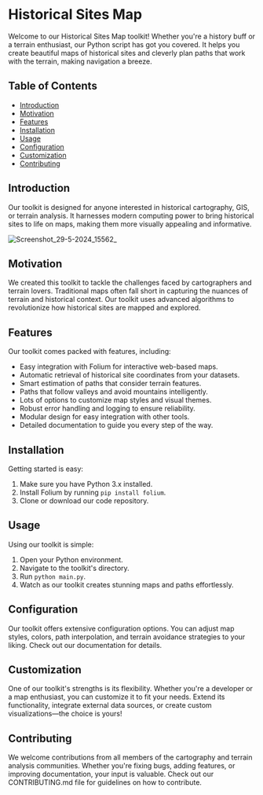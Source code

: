 # Historical Sites Map

Welcome to our Historical Sites Map toolkit! Whether you're a history buff or a terrain enthusiast, our Python script has got you covered. It helps you create beautiful maps of historical sites and cleverly plan paths that work with the terrain, making navigation a breeze.

## Table of Contents

- [Introduction](#introduction)
- [Motivation](#motivation)
- [Features](#features)
- [Installation](#installation)
- [Usage](#usage)
- [Configuration](#configuration)
- [Customization](#customization)
- [Contributing](#contributing)

## Introduction

Our toolkit is designed for anyone interested in historical cartography, GIS, or terrain analysis. It harnesses modern computing power to bring historical sites to life on maps, making them more visually appealing and informative.

![Screenshot_29-5-2024_15562_](https://github.com/Rishit-katiyar/HistoricalSitesMap/assets/167756997/fbf5377b-b100-4ac7-b413-057577215cf6)

## Motivation

We created this toolkit to tackle the challenges faced by cartographers and terrain lovers. Traditional maps often fall short in capturing the nuances of terrain and historical context. Our toolkit uses advanced algorithms to revolutionize how historical sites are mapped and explored.

## Features

Our toolkit comes packed with features, including:

- Easy integration with Folium for interactive web-based maps.
- Automatic retrieval of historical site coordinates from your datasets.
- Smart estimation of paths that consider terrain features.
- Paths that follow valleys and avoid mountains intelligently.
- Lots of options to customize map styles and visual themes.
- Robust error handling and logging to ensure reliability.
- Modular design for easy integration with other tools.
- Detailed documentation to guide you every step of the way.

## Installation

Getting started is easy:

1. Make sure you have Python 3.x installed.
2. Install Folium by running `pip install folium`.
3. Clone or download our code repository.

## Usage

Using our toolkit is simple:

1. Open your Python environment.
2. Navigate to the toolkit's directory.
3. Run `python main.py`.
4. Watch as our toolkit creates stunning maps and paths effortlessly.

## Configuration

Our toolkit offers extensive configuration options. You can adjust map styles, colors, path interpolation, and terrain avoidance strategies to your liking. Check out our documentation for details.

## Customization

One of our toolkit's strengths is its flexibility. Whether you're a developer or a map enthusiast, you can customize it to fit your needs. Extend its functionality, integrate external data sources, or create custom visualizations—the choice is yours!

## Contributing

We welcome contributions from all members of the cartography and terrain analysis communities. Whether you're fixing bugs, adding features, or improving documentation, your input is valuable. Check out our CONTRIBUTING.md file for guidelines on how to contribute.


